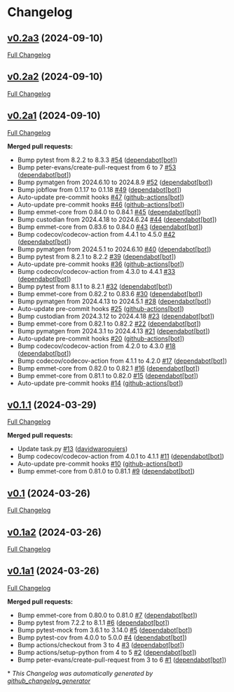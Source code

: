 # Changelog

## [v0.2a3](https://github.com/Matgenix/atomate2-turbomole/tree/v0.2a3) (2024-09-10)

[Full Changelog](https://github.com/Matgenix/atomate2-turbomole/compare/v0.2a2...v0.2a3)

## [v0.2a2](https://github.com/Matgenix/atomate2-turbomole/tree/v0.2a2) (2024-09-10)

[Full Changelog](https://github.com/Matgenix/atomate2-turbomole/compare/v0.2a1...v0.2a2)

## [v0.2a1](https://github.com/Matgenix/atomate2-turbomole/tree/v0.2a1) (2024-09-10)

[Full Changelog](https://github.com/Matgenix/atomate2-turbomole/compare/v0.1.1...v0.2a1)

**Merged pull requests:**

- Bump pytest from 8.2.2 to 8.3.3 [\#54](https://github.com/Matgenix/atomate2-turbomole/pull/54) ([dependabot[bot]](https://github.com/apps/dependabot))
- Bump peter-evans/create-pull-request from 6 to 7 [\#53](https://github.com/Matgenix/atomate2-turbomole/pull/53) ([dependabot[bot]](https://github.com/apps/dependabot))
- Bump pymatgen from 2024.6.10 to 2024.8.9 [\#52](https://github.com/Matgenix/atomate2-turbomole/pull/52) ([dependabot[bot]](https://github.com/apps/dependabot))
- Bump jobflow from 0.1.17 to 0.1.18 [\#49](https://github.com/Matgenix/atomate2-turbomole/pull/49) ([dependabot[bot]](https://github.com/apps/dependabot))
- Auto-update pre-commit hooks [\#47](https://github.com/Matgenix/atomate2-turbomole/pull/47) ([github-actions[bot]](https://github.com/apps/github-actions))
- Auto-update pre-commit hooks [\#46](https://github.com/Matgenix/atomate2-turbomole/pull/46) ([github-actions[bot]](https://github.com/apps/github-actions))
- Bump emmet-core from 0.84.0 to 0.84.1 [\#45](https://github.com/Matgenix/atomate2-turbomole/pull/45) ([dependabot[bot]](https://github.com/apps/dependabot))
- Bump custodian from 2024.4.18 to 2024.6.24 [\#44](https://github.com/Matgenix/atomate2-turbomole/pull/44) ([dependabot[bot]](https://github.com/apps/dependabot))
- Bump emmet-core from 0.83.6 to 0.84.0 [\#43](https://github.com/Matgenix/atomate2-turbomole/pull/43) ([dependabot[bot]](https://github.com/apps/dependabot))
- Bump codecov/codecov-action from 4.4.1 to 4.5.0 [\#42](https://github.com/Matgenix/atomate2-turbomole/pull/42) ([dependabot[bot]](https://github.com/apps/dependabot))
- Bump pymatgen from 2024.5.1 to 2024.6.10 [\#40](https://github.com/Matgenix/atomate2-turbomole/pull/40) ([dependabot[bot]](https://github.com/apps/dependabot))
- Bump pytest from 8.2.1 to 8.2.2 [\#39](https://github.com/Matgenix/atomate2-turbomole/pull/39) ([dependabot[bot]](https://github.com/apps/dependabot))
- Auto-update pre-commit hooks [\#36](https://github.com/Matgenix/atomate2-turbomole/pull/36) ([github-actions[bot]](https://github.com/apps/github-actions))
- Bump codecov/codecov-action from 4.3.0 to 4.4.1 [\#33](https://github.com/Matgenix/atomate2-turbomole/pull/33) ([dependabot[bot]](https://github.com/apps/dependabot))
- Bump pytest from 8.1.1 to 8.2.1 [\#32](https://github.com/Matgenix/atomate2-turbomole/pull/32) ([dependabot[bot]](https://github.com/apps/dependabot))
- Bump emmet-core from 0.82.2 to 0.83.6 [\#30](https://github.com/Matgenix/atomate2-turbomole/pull/30) ([dependabot[bot]](https://github.com/apps/dependabot))
- Bump pymatgen from 2024.4.13 to 2024.5.1 [\#28](https://github.com/Matgenix/atomate2-turbomole/pull/28) ([dependabot[bot]](https://github.com/apps/dependabot))
- Auto-update pre-commit hooks [\#25](https://github.com/Matgenix/atomate2-turbomole/pull/25) ([github-actions[bot]](https://github.com/apps/github-actions))
- Bump custodian from 2024.3.12 to 2024.4.18 [\#23](https://github.com/Matgenix/atomate2-turbomole/pull/23) ([dependabot[bot]](https://github.com/apps/dependabot))
- Bump emmet-core from 0.82.1 to 0.82.2 [\#22](https://github.com/Matgenix/atomate2-turbomole/pull/22) ([dependabot[bot]](https://github.com/apps/dependabot))
- Bump pymatgen from 2024.3.1 to 2024.4.13 [\#21](https://github.com/Matgenix/atomate2-turbomole/pull/21) ([dependabot[bot]](https://github.com/apps/dependabot))
- Auto-update pre-commit hooks [\#20](https://github.com/Matgenix/atomate2-turbomole/pull/20) ([github-actions[bot]](https://github.com/apps/github-actions))
- Bump codecov/codecov-action from 4.2.0 to 4.3.0 [\#18](https://github.com/Matgenix/atomate2-turbomole/pull/18) ([dependabot[bot]](https://github.com/apps/dependabot))
- Bump codecov/codecov-action from 4.1.1 to 4.2.0 [\#17](https://github.com/Matgenix/atomate2-turbomole/pull/17) ([dependabot[bot]](https://github.com/apps/dependabot))
- Bump emmet-core from 0.82.0 to 0.82.1 [\#16](https://github.com/Matgenix/atomate2-turbomole/pull/16) ([dependabot[bot]](https://github.com/apps/dependabot))
- Bump emmet-core from 0.81.1 to 0.82.0 [\#15](https://github.com/Matgenix/atomate2-turbomole/pull/15) ([dependabot[bot]](https://github.com/apps/dependabot))
- Auto-update pre-commit hooks [\#14](https://github.com/Matgenix/atomate2-turbomole/pull/14) ([github-actions[bot]](https://github.com/apps/github-actions))

## [v0.1.1](https://github.com/Matgenix/atomate2-turbomole/tree/v0.1.1) (2024-03-29)

[Full Changelog](https://github.com/Matgenix/atomate2-turbomole/compare/v0.1...v0.1.1)

**Merged pull requests:**

- Update task.py [\#13](https://github.com/Matgenix/atomate2-turbomole/pull/13) ([davidwaroquiers](https://github.com/davidwaroquiers))
- Bump codecov/codecov-action from 4.0.1 to 4.1.1 [\#11](https://github.com/Matgenix/atomate2-turbomole/pull/11) ([dependabot[bot]](https://github.com/apps/dependabot))
- Auto-update pre-commit hooks [\#10](https://github.com/Matgenix/atomate2-turbomole/pull/10) ([github-actions[bot]](https://github.com/apps/github-actions))
- Bump emmet-core from 0.81.0 to 0.81.1 [\#9](https://github.com/Matgenix/atomate2-turbomole/pull/9) ([dependabot[bot]](https://github.com/apps/dependabot))

## [v0.1](https://github.com/Matgenix/atomate2-turbomole/tree/v0.1) (2024-03-26)

[Full Changelog](https://github.com/Matgenix/atomate2-turbomole/compare/v0.1a2...v0.1)

## [v0.1a2](https://github.com/Matgenix/atomate2-turbomole/tree/v0.1a2) (2024-03-26)

[Full Changelog](https://github.com/Matgenix/atomate2-turbomole/compare/v0.1a1...v0.1a2)

## [v0.1a1](https://github.com/Matgenix/atomate2-turbomole/tree/v0.1a1) (2024-03-26)

[Full Changelog](https://github.com/Matgenix/atomate2-turbomole/compare/06e469674eb3ce3563278009cbbace15849b5fea...v0.1a1)

**Merged pull requests:**

- Bump emmet-core from 0.80.0 to 0.81.0 [\#7](https://github.com/Matgenix/atomate2-turbomole/pull/7) ([dependabot[bot]](https://github.com/apps/dependabot))
- Bump pytest from 7.2.2 to 8.1.1 [\#6](https://github.com/Matgenix/atomate2-turbomole/pull/6) ([dependabot[bot]](https://github.com/apps/dependabot))
- Bump pytest-mock from 3.6.1 to 3.14.0 [\#5](https://github.com/Matgenix/atomate2-turbomole/pull/5) ([dependabot[bot]](https://github.com/apps/dependabot))
- Bump pytest-cov from 4.0.0 to 5.0.0 [\#4](https://github.com/Matgenix/atomate2-turbomole/pull/4) ([dependabot[bot]](https://github.com/apps/dependabot))
- Bump actions/checkout from 3 to 4 [\#3](https://github.com/Matgenix/atomate2-turbomole/pull/3) ([dependabot[bot]](https://github.com/apps/dependabot))
- Bump actions/setup-python from 4 to 5 [\#2](https://github.com/Matgenix/atomate2-turbomole/pull/2) ([dependabot[bot]](https://github.com/apps/dependabot))
- Bump peter-evans/create-pull-request from 3 to 6 [\#1](https://github.com/Matgenix/atomate2-turbomole/pull/1) ([dependabot[bot]](https://github.com/apps/dependabot))



\* *This Changelog was automatically generated by [github_changelog_generator](https://github.com/github-changelog-generator/github-changelog-generator)*
